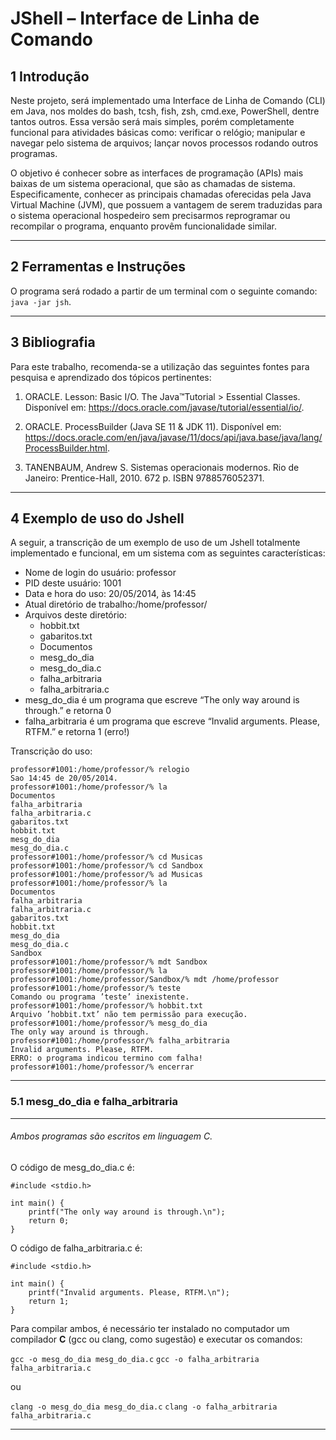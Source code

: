 # JShell – Interface de Linha de Comando

## 1 Introdução

Neste projeto, será implementado uma Interface de Linha de Comando (CLI) em Java, nos moldes do bash, tcsh, fish, zsh, cmd.exe, PowerShell, dentre tantos outros. Essa versão será mais simples, porém completamente funcional para atividades básicas como: verificar o relógio; manipular e navegar pelo sistema de arquivos; lançar novos processos rodando outros programas.

O objetivo é conhecer sobre as interfaces de programação (APIs) mais baixas de um sistema operacional, que são as chamadas de sistema. Especificamente, conhecer as principais chamadas oferecidas pela Java Virtual Machine (JVM), que possuem a vantagem de serem traduzidas para o sistema operacional hospedeiro sem precisarmos reprogramar ou recompilar o programa, enquanto provêm funcionalidade similar.

---
## 2 Ferramentas e Instruções

O programa será rodado a partir de um terminal com o seguinte comando: ```java -jar jsh```.

---
## 3 Bibliografia

Para este trabalho, recomenda-se a utilização das seguintes fontes para pesquisa e aprendizado dos tópicos pertinentes:
1. ORACLE. Lesson: Basic I/O. The Java™Tutorial > Essential Classes. Disponível em: <https://docs.oracle.com/javase/tutorial/essential/io/>.

2. ORACLE. ProcessBuilder (Java SE 11 & JDK 11). Disponível em: <https://docs.oracle.com/en/java/javase/11/docs/api/java.base/java/lang/ProcessBuilder.html>.

3. TANENBAUM, Andrew S. Sistemas operacionais modernos. Rio de Janeiro: Prentice-Hall, 2010. 672 p. ISBN 9788576052371.

---
## 4 Exemplo de uso do Jshell

A seguir, a transcrição de um exemplo de uso de um Jshell totalmente implementado e
funcional, em um sistema com as seguintes características:

- Nome de login do usuário: professor
- PID deste usuário: 1001
- Data e hora do uso: 20/05/2014, às 14:45
- Atual diretório de trabalho:/home/professor/
- Arquivos deste diretório:
    - hobbit.txt
    - gabaritos.txt
    - Documentos
    - mesg_do_dia
    - mesg_do_dia.c
    - falha_arbitraria
    - falha_arbitraria.c
- mesg_do_dia é um programa que escreve “The only way around is through.” e retorna 0
- falha_arbitraria é um programa que escreve “Invalid arguments. Please, RTFM.” e
retorna 1 (erro!)

Transcrição do uso:
```
professor#1001:/home/professor/% relogio
Sao 14:45 de 20/05/2014.
professor#1001:/home/professor/% la
Documentos
falha_arbitraria
falha_arbitraria.c
gabaritos.txt
hobbit.txt
mesg_do_dia
mesg_do_dia.c
professor#1001:/home/professor/% cd Musicas
professor#1001:/home/professor/% cd Sandbox
professor#1001:/home/professor/% ad Musicas
professor#1001:/home/professor/% la
Documentos
falha_arbitraria
falha_arbitraria.c
gabaritos.txt
hobbit.txt
mesg_do_dia
mesg_do_dia.c
Sandbox
professor#1001:/home/professor/% mdt Sandbox
professor#1001:/home/professor/% la
professor#1001:/home/professor/Sandbox/% mdt /home/professor
professor#1001:/home/professor/% teste
Comando ou programa ’teste’ inexistente.
professor#1001:/home/professor/% hobbit.txt
Arquivo ’hobbit.txt’ não tem permissão para execução.
professor#1001:/home/professor/% mesg_do_dia
The only way around is through.
professor#1001:/home/professor/% falha_arbitraria
Invalid arguments. Please, RTFM.
ERRO: o programa indicou termino com falha!
professor#1001:/home/professor/% encerrar
```

---
### 5.1 mesg_do_dia e falha_arbitraria
---

###### Ambos programas são escritos em linguagem C.
O código de mesg_do_dia.c é:
```
#include <stdio.h>

int main() {
    printf("The only way around is through.\n");
    return 0;
}
```

O código de falha_arbitraria.c é:
```
#include <stdio.h>

int main() {
    printf("Invalid arguments. Please, RTFM.\n");
    return 1;
}
```

Para compilar ambos, é necessário ter instalado no computador um compilador **C** (gcc ou clang, como sugestão) e executar os comandos:

```gcc -o mesg_do_dia mesg_do_dia.c```
```gcc -o falha_arbitraria falha_arbitraria.c```

ou

```clang -o mesg_do_dia mesg_do_dia.c```
```clang -o falha_arbitraria falha_arbitraria.c```

---